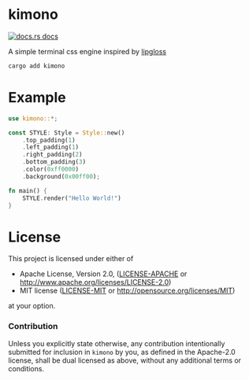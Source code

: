 # kimono

<a href="https://docs.rs/kimono"><img src="https://img.shields.io/badge/docs-latest-blue.svg?style=flat-square" alt="docs.rs docs" /></a>

A simple terminal css engine inspired by [lipgloss](https://github.com/charmbracelet/lipgloss)

```rust
cargo add kimono
```
# Example

```rust
use kimono::*;

const STYLE: Style = Style::new()
    .top_padding(1)
    .left_padding(1)
    .right_padding(2)
    .bottom_padding(3)
    .color(0xff0000)
    .background(0x00ff00);

fn main() {
    STYLE.render("Hello World!")
}
```

# License

This project is licensed under either of

 * Apache License, Version 2.0, ([LICENSE-APACHE](LICENSE-APACHE) or
   http://www.apache.org/licenses/LICENSE-2.0)
 * MIT license ([LICENSE-MIT](LICENSE-MIT) or
   http://opensource.org/licenses/MIT)

at your option.

### Contribution

Unless you explicitly state otherwise, any contribution intentionally submitted
for inclusion in `kimono` by you, as defined in the Apache-2.0 license, shall be
dual licensed as above, without any additional terms or conditions.
